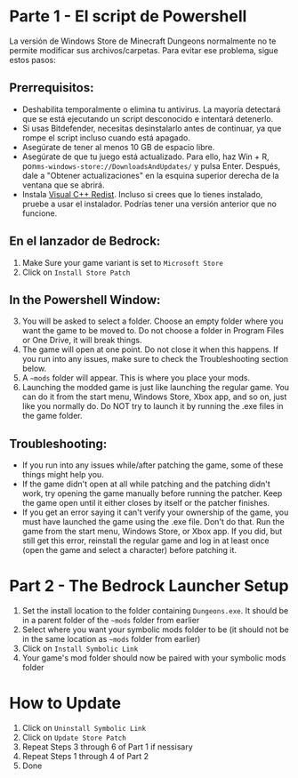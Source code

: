 ﻿# Parte 1 - El script de Powershell
La versión de Windows Store de Minecraft Dungeons normalmente no te permite modificar sus archivos/carpetas. Para evitar ese problema, sigue estos pasos:

## Prerrequisitos:
- Deshabilita temporalmente o elimina tu antivirus. La mayoría detectará que se está ejecutando un script desconocido e intentará detenerlo.
- Si usas Bitdefender, necesitas desinstalarlo antes de continuar, ya que rompe el script incluso cuando está apagado.
- Asegúrate de tener al menos 10 GB de espacio libre.
- Asegúrate de que tu juego está actualizado. Para ello, haz Win + R, pon`ms-windows-store://DownloadsAndUpdates/` y pulsa Enter. Después, dale a "Obtener actualizaciones" en la esquina superior derecha de la ventana que se abrirá.
- Instala [Visual C++ Redist](https://aka.ms/vs/16/release/vc_redist.x64.exe). Incluso si crees que lo tienes instalado, pruebe a usar el instalador. Podrías tener una versión anterior que no funcione.

## En el lanzador de Bedrock:
1. Make Sure your game variant is set to `Microsoft Store`
3. Click on `Install Store Patch`

## In the Powershell Window:

3. You will be asked to select a folder. Choose an empty folder where you want the game to be moved to. Do not choose a folder in Program Files or One Drive, it will break things.
4. The game will open at one point. Do not close it when this happens. If you run into any issues, make sure to check the Troubleshooting section below.
5. A `~mods` folder will appear. This is where you place your mods.
7. Launching the modded game is just like launching the regular game. You can do it from the start menu, Windows Store, Xbox app, and so on, just like you normally do. Do NOT try to launch it by running the .exe files in the game folder.

## Troubleshooting:
- If you run into any issues while/after patching the game, some of these things might help you.
- If the game didn't open at all while patching and the patching didn't work, try opening the game manually before running the patcher. Keep the game open until it either closes by itself or the patcher finishes.
- If you get an error saying it can't verify your ownership of the game, you must have launched the game using the .exe file. Don't do that. Run the game from the start menu, Windows Store, or Xbox app. If you did, but still get this error, reinstall the regular game and log in at least once (open the game and select a character) before patching it.

# Part 2 - The Bedrock Launcher Setup
1. Set the install location to the folder containing `Dungeons.exe`. It should be in a parent folder of the `~mods` folder from earlier
2. Select where you want your symbolic mods folder to be (it should not be in the same location as `~mods` folder from earlier)
3. Click on `Install Symbolic Link`
4. Your game's mod folder should now be paired with your symbolic mods folder

# How to Update
1. Click on `Uninstall Symbolic Link`
2. Click on `Update Store Patch`
3. Repeat Steps 3 through 6 of Part 1 if nessisary
4. Repeat Steps 1 through 4 of Part 2
5. Done



